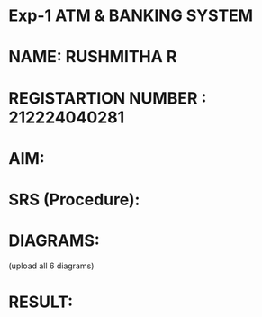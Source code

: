 # Exp-1 ATM & BANKING SYSTEM
# NAME: RUSHMITHA R
# REGISTARTION  NUMBER : 212224040281

# AIM:


# SRS (Procedure):

# DIAGRAMS:
(upload all 6 diagrams)

# RESULT:
